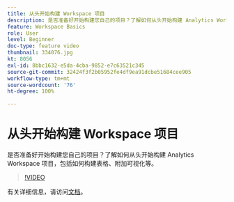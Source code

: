 ```yaml
---
title: 从头开始构建 Workspace 项目
description: 是否准备好开始构建您自己的项目？了解如何从头开始构建 Analytics Workspace 项目，包括如何构建表格、附加可视化等。
feature: Workspace Basics
role: User
level: Beginner
doc-type: feature video
thumbnail: 334076.jpg
kt: 8056
exl-id: 8bbc1632-e5da-4cba-9852-e7c63521c345
source-git-commit: 32424f3f2b05952fe4df9ea91dcbe51684cee905
workflow-type: tm+mt
source-wordcount: '76'
ht-degree: 100%

---
```


# 从头开始构建 Workspace 项目

是否准备好开始构建您自己的项目？了解如何从头开始构建 Analytics Workspace 项目，包括如何构建表格、附加可视化等。

>[!VIDEO](https://video.tv.adobe.com/v/3415636/?quality=12&learn=on&captions=chi_hans)

有关详细信息，请访问[文档](https://experienceleague.adobe.com/docs/analytics/analyze/analysis-workspace/home.html?lang=zh-Hans)。
